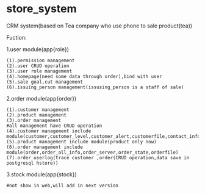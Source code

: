 # store_system
CRM system(based on Tea company who use phone to sale product(tea))

Fuction:

  1.user module(app{role})
  
    (1).permission management
    (2).user CRUD operation
    (3).user role management
    (4).homepage(need some data through order),bind with user
    (5).sale goal,cut management
    (6).issuing_person management(issusing_person is a staff of sale)
  2.order module(app{order})
  
    (1).customer management
    (2).product management
    (3).order management
    #all management have CRUD operation
    (4).customer management include module(customer,customer_level,customer_alert,customerfile,contact_info)
    (5).product management include module(product only now)
    (6).order management include module(order,order_all_info,order_server,order_state,orderfile)
    (7).order userlog(trace customer ,order(CRUD operation,data save in postgresql hstore))
  3.stock module(app{stock})
  
    #not show in web,will add in next version
    
    
